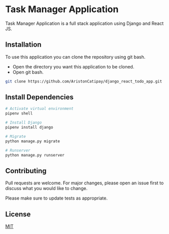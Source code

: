 # Task Manager Application

Task Manager Application is a full stack application using Django and React JS.

## Installation

To use this application you can clone the repository using git bash.

- Open the directory you want this application to be cloned. 
- Open git bash.

```bash
git clone https://github.com/AristonCatipay/django_react_todo_app.git
```

## Install Dependencies

```bash
# Activate virtual environment
pipenv shell

# Install Django
pipenv install django

# Migrate
python manage.py migrate

# Runserver
python manage.py runserver
```

## Contributing

Pull requests are welcome. For major changes, please open an issue first
to discuss what you would like to change.

Please make sure to update tests as appropriate.

## License

[MIT](https://choosealicense.com/licenses/mit/)